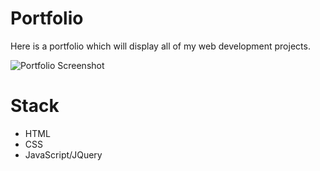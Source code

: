 # Portfolio
Here is a portfolio which will display all of my web development projects.

![Portfolio Screenshot](https://i.gyazo.com/9b00dd52596d1b5108d39e6c8db7d882.png)

# Stack
+ HTML
+ CSS
+ JavaScript/JQuery
